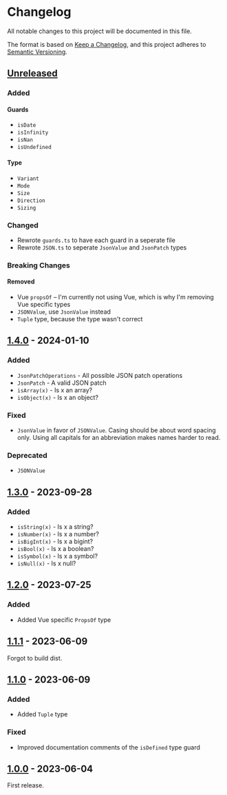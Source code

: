 # Changelog

All notable changes to this project will be documented in this file.

The format is based on [Keep a Changelog](https://keepachangelog.com/en/1.0.0/),
and this project adheres to [Semantic Versioning](https://semver.org/spec/v2.0.0.html).

## [Unreleased]

### Added

#### Guards

- `isDate`
- `isInfinity`
- `isNan`
- `isUndefined`

#### Type

- `Variant`
- `Mode`
- `Size`
- `Direction`
- `Sizing`

### Changed

- Rewrote `guards.ts` to have each guard in a seperate file
- Rewrote `JSON.ts` to seperate `JsonValue` and `JsonPatch` types

### Breaking Changes

#### Removed

- Vue `propsOf` – I'm currently not using Vue, which is why I'm removing Vue specific
  types
- `JSONValue`, use `JsonValue` instead
- `Tuple` type, because the type wasn't correct

<!-- ## [2.0.0] - 2024-MM-dd -->

## [1.4.0] - 2024-01-10

### Added

- `JsonPatchOperations` - All possible JSON patch operations
- `JsonPatch` - A valid JSON patch
- `isArray(x)` - Is x an array?
- `isObject(x)` - Is x an object?

### Fixed

- `JsonValue` in favor of `JSONValue`. Casing should be about word spacing only.
  Using all capitals for an abbreviation makes names harder to read.

### Deprecated

- `JSONValue`

## [1.3.0] - 2023-09-28

### Added

- `isString(x)` - Is x a string?
- `isNumber(x)` - Is x a number?
- `isBigInt(x)` - Is x a bigint?
- `isBool(x)` - Is x a boolean?
- `isSymbol(x)` - Is x a symbol?
- `isNull(x)` - Is x null?

## [1.2.0] - 2023-07-25

### Added

- Added Vue specific `PropsOf` type

## [1.1.1] - 2023-06-09

Forgot to build dist.

## [1.1.0] - 2023-06-09

### Added

- Added `Tuple` type

### Fixed

- Improved documentation comments of the `isDefined` type guard

## [1.0.0] - 2023-06-04

First release.

[unreleased]: https://github.com/martendebruijn/types/compare/1.4.0...HEAD
[1.4.0]: https://github.com/martendebruijn/types/compare/1.3.0...1.4.0
[1.3.0]: https://github.com/martendebruijn/types/compare/1.2.0...1.3.0
[1.2.0]: https://github.com/martendebruijn/types/compare/1.1.1...1.2.0
[1.1.1]: https://github.com/martendebruijn/types/compare/1.1.0...1.1.1
[1.1.0]: https://github.com/martendebruijn/types/compare/1.0.0...1.1.0
[1.0.0]: https://github.com/martendebruijn/types/releases/tag/1.0.0
